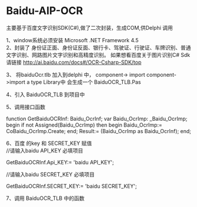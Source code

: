 # Baidu-AIP-OCR
主要基于百度文字识别SDK(C#),做了二次封装，生成COM,供Delphi 调用

1、window系统必须安装 Microsoft .NET Framework 4.5  
2、封装了 身份证正面、身份证反面、银行卡、驾驶证、行驶证、车牌识别、普通文字识别、网路图片文字识别和高精度识别。
如果想看百度关于图片识别C# Sdk 请链接 http://ai.baidu.com/docs#/OCR-Csharp-SDK/top

3、 将baiduOcr.tlb 加入到delphi 中， component-> import component->import a type Library中 会生成一个 BaiduOCR_TLB.Pas

4、引入 BaiduOCR_TLB 到项目中

5、调用接口函数

function GetBaiduOCRInf: Baidu_OcrInf;
var
 Baidu_OcrImp: _Baidu_OcrImp;
begin
  if not Assigned(Baidu_OcrImp) then
  begin
    Baidu_OcrImp:= CoBaidu_OcrImp.Create;
  end;
  Result:= (Baidu_OcrImp as Baidu_OcrInf);
end;

 6、百度 的key 和 SECRET_KEY 赋值    
 //请输入baidu API_KEY  必填项目
 
  GetBaiduOCRInf.Api_KEY:= 'baidu API_KEY';
  
   //请输入baidu SECRET_KEY 必填项目
   
  GetBaiduOCRInf.SECRET_KEY:= 'baidu SECRET_KEY';
  
7、调用 BaiduOCR_TLB 中的函数
